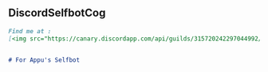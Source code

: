 ## DiscordSelfbotCog



```markdown
Find me at :
[<img src="https://canary.discordapp.com/api/guilds/315720242297044992/widget.png?style=banner2">](https://discord.gg/rWA2ATv)


# For Appu's Selfbot



```
